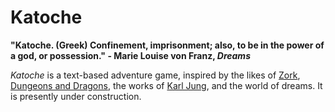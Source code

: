 # Katoche

__"Katoche. (Greek) Confinement, imprisonment; also, to be in the power of a god, or possession." - Marie Louise von Franz, _Dreams___

_Katoche_ is a text-based adventure game, inspired by the likes of [Zork](https://en.wikipedia.org/wiki/Zork), [Dungeons and Dragons](https://en.wikipedia.org/wiki/Dungeons_%26_Dragons), the works of [Karl Jung](https://en.wikipedia.org/wiki/Carl_Jung), and the world of dreams. It is presently under construction.
